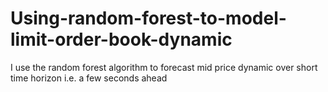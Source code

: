 # Using-random-forest-to-model-limit-order-book-dynamic
I use the random forest algorithm to forecast mid price dynamic over short time horizon i.e. a few seconds ahead
